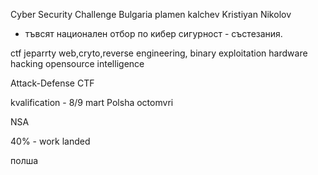 
Cyber Security Challenge Bulgaria
plamen kalchev 
Kristiyan Nikolov
- тъвсят национален отбор по кибер сигурност - състезания.

ctf jeparrty
web,cryto,reverse engineering, binary exploitation
hardware hacking
opensource intelligence

Attack-Defense CTF

kvalification - 8/9 mart
Polsha octomvri

NSA

40% - work landed

полша